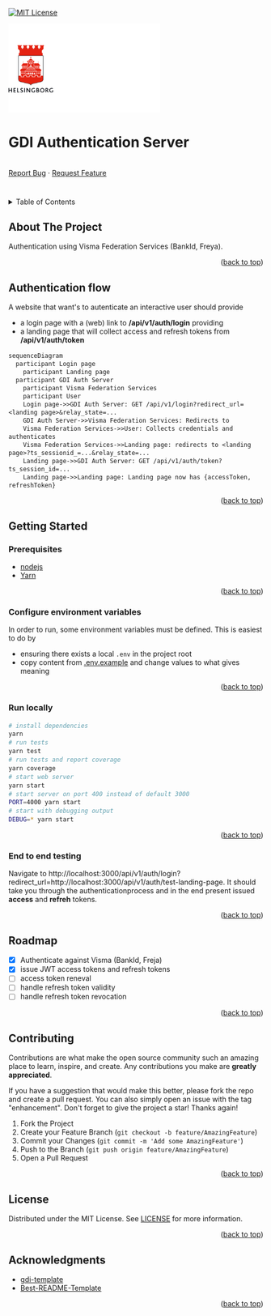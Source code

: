 <!-- Improved compatibility of back to top link: See: https://github.com/othneildrew/Best-README-Template/pull/73 -->
<a name="readme-top"></a>
<!--
*** Thanks for checking out the Best-README-Template. If you have a suggestion
*** that would make this better, please fork the repo and create a pull request
*** or simply open an issue with the tag "enhancement".
*** Don't forget to give the project a star!
*** Thanks again! Now go create something AMAZING! :D
-->



<!-- PROJECT SHIELDS -->
<!--
*** I'm using markdown "reference style" links for readability.
*** Reference links are enclosed in brackets [ ] instead of parentheses ( ).
*** See the bottom of this document for the declaration of the reference variables
*** for contributors-url, forks-url, etc. This is an optional, concise syntax you may use.
*** https://www.markdownguide.org/basic-syntax/#reference-style-links
-->
[![MIT License][license-shield]][license-url]

<p>
  <a href="https://github.com/helsingborg-stad/gdi-auth-server">
    <img src="docs/images/hbg-github-logo-combo.png" alt="Logo" width="300">
  </a>
</p>
<h1>GDI Authentication Server</h1>
<p>
  <br />
  <a href="https://github.com/helsingborg-stad/gdi-auth-server/issues">Report Bug</a>
  ·
  <a href="https://github.com/helsingborg-stad/gdi-auth-server/issues">Request Feature</a>
</p>



# 

<!-- TABLE OF CONTENTS -->
<details>
  <summary>Table of Contents</summary>
  <ol>
    <li>
      <a href="#about-the-project">About The Project</a>
    </li>
    <li>
      <a href="#authentication-flow">Authentication flow</a>
    </li>
    <li>
      <a href="#getting-started">Getting Started</a>
      <ul>
        <li><a href="#prerequisites">Prerequisites</a></li>
        <li><a href="configure-environment-variables">Configure environment variables</a></li>
        <li><a href="#run-locally">Run locally</a></li>
        <li><a href="#end-to-end-testing">End to end testing</a></li>
      </ul>
    </li>
    <li><a href="#roadmap">Roadmap</a></li>
    <li><a href="#contributing">Contributing</a></li>
    <li><a href="#license">License</a></li>
    <li><a href="#acknowledgments">Acknowledgments</a></li>
  </ol>
</details>



<!-- ABOUT THE PROJECT -->
## About The Project

Authentication using Visma Federation Services (BankId, Freya).

<p align="right">(<a href="#readme-top">back to top</a>)</p>

## Authentication flow
A website that want's to autenticate an interactive user should provide
- a login page with a (web) link to __/api/v1/auth/login__ providing
- a landing page that will collect access and refresh tokens from __/api/v1/auth/token__


```mermaid
sequenceDiagram
  participant Login page
	participant Landing page
  participant GDI Auth Server
	participant Visma Federation Services
	participant User
    Login page->>GDI Auth Server: GET /api/v1/login?redirect_url=<landing page>&relay_state=...
	GDI Auth Server->>Visma Federation Services: Redirects to
	Visma Federation Services->>User: Collects credentials and authenticates
	Visma Federation Services->>Landing page: redirects to <landing page>?ts_sessionid_=...&relay_state=...
	Landing page->>GDI Auth Server: GET /api/v1/auth/token?ts_session_id=...
	Landing page->>Landing page: Landing page now has {accessToken, refreshToken}
```

<p align="right">(<a href="#readme-top">back to top</a>)</p>

<!-- GETTING STARTED -->
## Getting Started

### Prerequisites

- [nodejs](https://nodejs.org/en/)
- [Yarn](https://classic.yarnpkg.com/lang/en/docs/install)

<p align="right">(<a href="#readme-top">back to top</a>)</p>

### Configure environment variables

In order to run, some environment variables must be defined. This is easiest to do by
- ensuring there exists a local `.env` in the project root
- copy content from [.env.example](.env.example) and change values to what gives meaning

<p align="right">(<a href="#readme-top">back to top</a>)</p>

### Run locally
```sh
# install dependencies
yarn
# run tests
yarn test
# run tests and report coverage
yarn coverage
# start web server
yarn start
# start server on port 400 instead of default 3000
PORT=4000 yarn start
# start with debugging output
DEBUG=* yarn start
```
<p align="right">(<a href="#readme-top">back to top</a>)</p>

### End to end testing

Navigate to http://localhost:3000/api/v1/auth/login?redirect_url=http://localhost:3000/api/v1/auth/test-landing-page. It should take you through the authenticationprocess and in the end present issued __access__ and __refreh__ tokens.

<p align="right">(<a href="#readme-top">back to top</a>)</p>

## Roadmap

- [x] Authenticate against Visma (BankId, Freja)
- [x] issue JWT access tokens and refresh tokens
- [ ] access token reneval
- [ ] handle refresh token validity
- [ ] handle refresh token revocation

<p align="right">(<a href="#readme-top">back to top</a>)</p>



<!-- CONTRIBUTING -->
## Contributing

Contributions are what make the open source community such an amazing place to learn, inspire, and create. Any contributions you make are **greatly appreciated**.

If you have a suggestion that would make this better, please fork the repo and create a pull request. You can also simply open an issue with the tag "enhancement".
Don't forget to give the project a star! Thanks again!

1. Fork the Project
2. Create your Feature Branch (`git checkout -b feature/AmazingFeature`)
3. Commit your Changes (`git commit -m 'Add some AmazingFeature'`)
4. Push to the Branch (`git push origin feature/AmazingFeature`)
5. Open a Pull Request

<p align="right">(<a href="#readme-top">back to top</a>)</p>



<!-- LICENSE -->
## License

Distributed under the MIT License. See [LICENSE](LICENSE) for more information.

<p align="right">(<a href="#readme-top">back to top</a>)</p>



<!-- ACKNOWLEDGMENTS -->
## Acknowledgments

* [gdi-template](https://github.com/helsingborg-stad/gdi-template)
* [Best-README-Template](https://github.com/othneildrew/Best-README-Template)

<p align="right">(<a href="#readme-top">back to top</a>)</p>



<!-- MARKDOWN LINKS & IMAGES -->
<!-- https://www.markdownguide.org/basic-syntax/#reference-style-links -->
[license-shield]: https://img.shields.io/github/license/helsingborg-stad/gdi-template.svg?style=for-the-badge
[license-url]: https://github.com/helsingborg-stad/gdi-template/blob/master/LICENSE.txt
